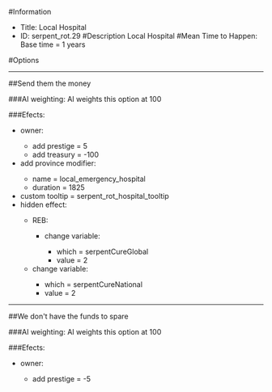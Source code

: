 #Information
 - Title: Local Hospital
 - ID: serpent_rot.29
#Description
Local Hospital
#Mean Time to Happen:
Base time = 1 years

#Options

___
##Send them the money

###AI weighting:
AI weights this option at 100


###Efects:<ul><li>owner:</li><ul><li>add prestige = 5</li><li>add treasury = -100</li></ul><li>add province modifier:</li><ul><li>name = local_emergency_hospital</li><li>duration = 1825</li></ul><li>custom tooltip = serpent_rot_hospital_tooltip</li><li>hidden effect:</li><ul><li>REB:</li><ul><li>change variable:</li><ul><li>which = serpentCureGlobal</li><li>value = 2</li></ul></ul><li>change variable:</li><ul><li>which = serpentCureNational</li><li>value = 2</li></ul></ul></ul>

___
##We don't have the funds to spare

###AI weighting:
AI weights this option at 100


###Efects:<ul><li>owner:</li><ul><li>add prestige = -5</li></ul></ul>
